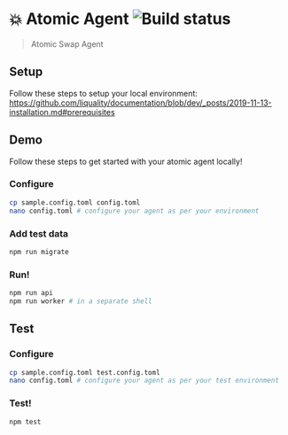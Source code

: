 # 💥 Atomic Agent ![Build status](https://github.com/liquality/agent/workflows/Test,%20publish%20&%20deploy/badge.svg)

> Atomic Swap Agent

## Setup

Follow these steps to setup your local environment: https://github.com/liquality/documentation/blob/dev/_posts/2019-11-13-installation.md#prerequisites

## Demo

Follow these steps to get started with your atomic agent locally!

### Configure

```bash
cp sample.config.toml config.toml
nano config.toml # configure your agent as per your environment
```

### Add test data

```bash
npm run migrate
```

### Run!

```bash
npm run api
npm run worker # in a separate shell
```

## Test

### Configure

```bash
cp sample.config.toml test.config.toml
nano config.toml # configure your agent as per your test environment
```

### Test!

```bash
npm test
```
